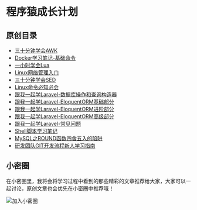 # 程序猿成长计划

## 原创目录

- [三十分钟学会AWK](/doc/三十分钟学会AWK.md)
- [Docker学习笔记-基础命令](/doc/Docker学习笔记-基础命令.md)
- [一小时学会Lua](/doc/一小时学会Lua.md)
- [Linux网络管理入门](/doc/Linux网络管理入门.md)
- [三十分钟学会SED](/doc/三十分钟学会SED.md)
- [Linux命令必知必会](/doc/Linux命令必知必会.md)
- [跟我一起学Laravel-数据库操作和查询构造器](/doc/跟我一起学Laravel-数据库操作和查询构造器.md)
- [跟我一起学Laravel-EloquentORM基础部分](/doc/跟我一起学Laravel-EloquentORM基础部分.md)
- [跟我一起学Laravel-EloquentORM进阶部分](/doc/跟我一起学Laravel-EloquentORM进阶部分.md)
- [跟我一起学Laravel-EloquentORM高级部分](/doc/跟我一起学Laravel-EloquentORM高级部分.md)
- [跟我一起学Laravel-常见问题](/doc/跟我一起学Laravel-常见问题.md)
- [Shell脚本学习笔记](/doc/Shell脚本学习笔记.md)
- [MySQL之ROUND函数四舍五入的陷阱](/doc/MySQL之ROUND函数四舍五入的陷阱.md)
- [研发团队GIT开发流程新人学习指南](/doc/研发团队GIT开发流程新人学习指南.md)

## 小密圈

在小密圈里，我将会将学习过程中看到的那些精彩的文章推荐给大家，大家可以一起讨论，原创文章也会优先在小密圈中推荐哦！

<img src="https://oayrssjpa.qnssl.com/xiaomiquan.jpg" title="加入小密圈" style="max-width: 600px" />
